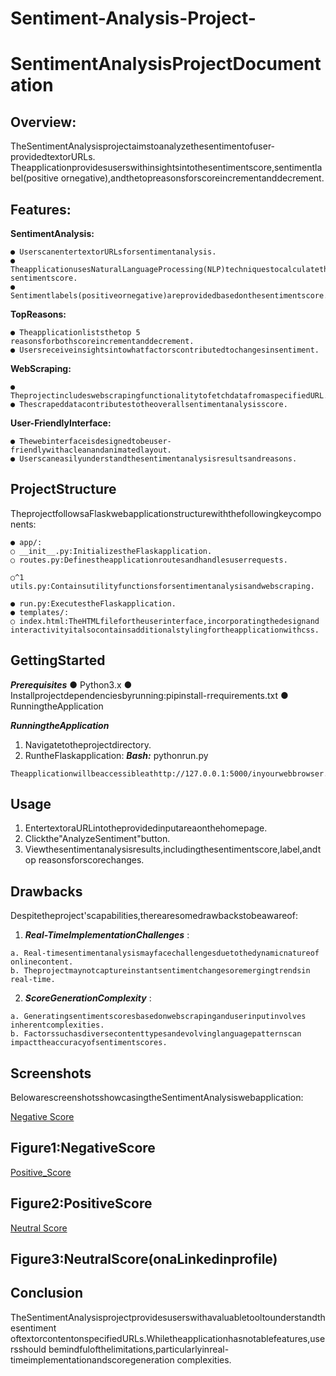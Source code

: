 # Sentiment-Analysis-Project-


# SentimentAnalysisProjectDocumentation

## Overview:

TheSentimentAnalysisprojectaimstoanalyzethesentimentofuser-providedtextorURLs.
Theapplicationprovidesuserswithinsightsintothesentimentscore,sentimentlabel(positive
ornegative),andthetopreasonsforscoreincrementanddecrement.

## Features:

**SentimentAnalysis:**

```
● UserscanentertextorURLsforsentimentanalysis.
● TheapplicationusesNaturalLanguageProcessing(NLP)techniquestocalculatethe
sentimentscore.
● Sentimentlabels(positiveornegative)areprovidedbasedonthesentimentscore.
```
**TopReasons:**

```
● Theapplicationliststhetop 5 reasonsforbothscoreincrementanddecrement.
● Usersreceiveinsightsintowhatfactorscontributedtochangesinsentiment.
```
**WebScraping:**

```
● TheprojectincludeswebscrapingfunctionalitytofetchdatafromaspecifiedURL.
● Thescrapeddatacontributestotheoverallsentimentanalysisscore.
```
**User-FriendlyInterface:**

```
● Thewebinterfaceisdesignedtobeuser-friendlywithacleanandanimatedlayout.
● Userscaneasilyunderstandthesentimentanalysisresultsandreasons.
```
## ProjectStructure

TheprojectfollowsaFlaskwebapplicationstructurewiththefollowingkeycomponents:

```
● app/:
○ __init__.py:InitializestheFlaskapplication.
○ routes.py:Definestheapplicationroutesandhandlesuserrequests.
```

```
○^1 utils.py:Containsutilityfunctionsforsentimentanalysisandwebscraping.
```
```
● run.py:ExecutestheFlaskapplication.
● templates/:
○ index.html:TheHTMLfilefortheuserinterface,incorporatingthedesignand
interactivityitalsocontainsadditionalstylingfortheapplicationwithcss.
```
## GettingStarted

**_Prerequisites_**
● Python3.x
● Installprojectdependenciesbyrunning:pipinstall-rrequirements.txt
● RunningtheApplication

**_RunningtheApplication_**

1. Navigatetotheprojectdirectory.
2. RuntheFlaskapplication:
    **_Bash:_** pythonrun.py

```
Theapplicationwillbeaccessibleathttp://127.0.0.1:5000/inyourwebbrowser.
```
## Usage

1. EntertextoraURLintotheprovidedinputareaonthehomepage.
2. Clickthe"AnalyzeSentiment"button.
3. Viewthesentimentanalysisresults,includingthesentimentscore,label,andtop
    reasonsforscorechanges.

## Drawbacks

Despitetheproject'scapabilities,therearesomedrawbackstobeawareof:

1. **_Real-TimeImplementationChallenges_** :

```
a. Real-timesentimentanalysismayfacechallengesduetothedynamicnatureof
onlinecontent.
b. Theprojectmaynotcaptureinstantsentimentchangesoremergingtrendsin
real-time.
```

2. **_ScoreGenerationComplexity_** :

```
a. Generatingsentimentscoresbasedonwebscrapinganduserinputinvolves
inherentcomplexities.
b. Factorssuchasdiversecontenttypesandevolvinglanguagepatternscan
impacttheaccuracyofsentimentscores.
```
## Screenshots

BelowarescreenshotsshowcasingtheSentimentAnalysiswebapplication:


[Negative Score]([https://assets.digitalocean.com/articles/alligator/boo.svg "a title](https://github.com/sayakdeepghosh01/Sentiment-Analysis-Project-/blob/main/neg.png)")
## Figure1:NegativeScore


[Positive_Score]([https://assets.digitalocean.com/articles/alligator/boo.svg "a title](https://github.com/sayakdeepghosh01/Sentiment-Analysis-Project-/blob/main/pos.png)")
## Figure2:PositiveScore
[Neutral Score]([https://assets.digitalocean.com/articles/alligator/boo.svg "a title](https://github.com/sayakdeepghosh01/Sentiment-Analysis-Project-/blob/main/neu.png)")
## Figure3:NeutralScore(onaLinkedinprofile)


## Conclusion

TheSentimentAnalysisprojectprovidesuserswithavaluabletooltounderstandthesentiment
oftextorcontentonspecifiedURLs.Whiletheapplicationhasnotablefeatures,usersshould
bemindfulofthelimitations,particularlyinreal-timeimplementationandscoregeneration
complexities.



